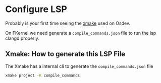 # Configure LSP 

Probably is your first time seeing the [xmake](https://xmake.io) used on Osdev. 

On FKernel we need generate a `compile_commands.json` file to run the lsp clangd properly.

## Xmake: How to generate this LSP File

The Xmake has a internal cli to generate the `compile_commands.json` file

```bash 
xmake project -K compile_commands
``` 